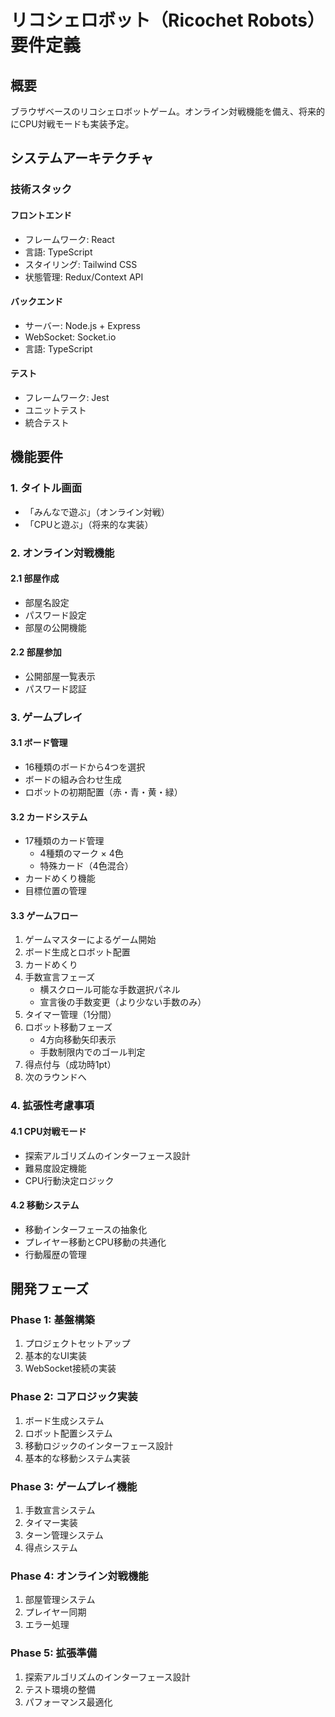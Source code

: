 # リコシェロボット（Ricochet Robots）要件定義

## 概要
ブラウザベースのリコシェロボットゲーム。オンライン対戦機能を備え、将来的にCPU対戦モードも実装予定。

## システムアーキテクチャ

### 技術スタック
#### フロントエンド
- フレームワーク: React
- 言語: TypeScript
- スタイリング: Tailwind CSS
- 状態管理: Redux/Context API

#### バックエンド
- サーバー: Node.js + Express
- WebSocket: Socket.io
- 言語: TypeScript

#### テスト
- フレームワーク: Jest
- ユニットテスト
- 統合テスト

## 機能要件

### 1. タイトル画面
- 「みんなで遊ぶ」（オンライン対戦）
- 「CPUと遊ぶ」（将来的な実装）

### 2. オンライン対戦機能
#### 2.1 部屋作成
- 部屋名設定
- パスワード設定
- 部屋の公開機能

#### 2.2 部屋参加
- 公開部屋一覧表示
- パスワード認証

### 3. ゲームプレイ
#### 3.1 ボード管理
- 16種類のボードから4つを選択
- ボードの組み合わせ生成
- ロボットの初期配置（赤・青・黄・緑）

#### 3.2 カードシステム
- 17種類のカード管理
  - 4種類のマーク × 4色
  - 特殊カード（4色混合）
- カードめくり機能
- 目標位置の管理

#### 3.3 ゲームフロー
1. ゲームマスターによるゲーム開始
2. ボード生成とロボット配置
3. カードめくり
4. 手数宣言フェーズ
   - 横スクロール可能な手数選択パネル
   - 宣言後の手数変更（より少ない手数のみ）
5. タイマー管理（1分間）
6. ロボット移動フェーズ
   - 4方向移動矢印表示
   - 手数制限内でのゴール判定
7. 得点付与（成功時1pt）
8. 次のラウンドへ

### 4. 拡張性考慮事項
#### 4.1 CPU対戦モード
- 探索アルゴリズムのインターフェース設計
- 難易度設定機能
- CPU行動決定ロジック

#### 4.2 移動システム
- 移動インターフェースの抽象化
- プレイヤー移動とCPU移動の共通化
- 行動履歴の管理

## 開発フェーズ

### Phase 1: 基盤構築
1. プロジェクトセットアップ
2. 基本的なUI実装
3. WebSocket接続の実装

### Phase 2: コアロジック実装
1. ボード生成システム
2. ロボット配置システム
3. 移動ロジックのインターフェース設計
4. 基本的な移動システム実装

### Phase 3: ゲームプレイ機能
1. 手数宣言システム
2. タイマー実装
3. ターン管理システム
4. 得点システム

### Phase 4: オンライン対戦機能
1. 部屋管理システム
2. プレイヤー同期
3. エラー処理

### Phase 5: 拡張準備
1. 探索アルゴリズムのインターフェース設計
2. テスト環境の整備
3. パフォーマンス最適化